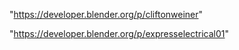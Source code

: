 "https://developer.blender.org/p/cliftonweiner"

 
"https://developer.blender.org/p/expresselectrical01"


 
